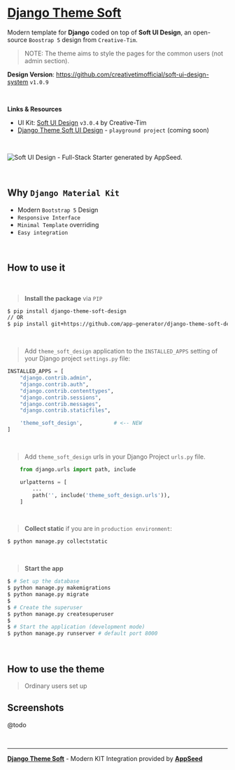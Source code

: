 # [Django Theme Soft](https://github.com/app-generator/django-theme-soft-design)

Modern template for **Django** coded on top of **Soft UI Design**, an open-source `Boostrap 5` design from `Creative-Tim`. 

> NOTE: The theme aims to style the pages for the common users (not admin section).

**Design Version**: https://github.com/creativetimofficial/soft-ui-design-system `v1.0.9`

<br>

**Links & Resources**

- UI Kit: [Soft UI Design](https://www.creative-tim.com/product/soft-ui-design-system?AFFILIATE=128200) `v3.0.4` by Creative-Tim
- [Django Theme Soft UI Design](#) - `playground project` (coming soon)

<br />

![Soft UI Design - Full-Stack Starter generated by AppSeed.](https://user-images.githubusercontent.com/51070104/168812602-e35bad42-823f-4d3e-9d13-87a6c06c5a63.png)

<br />

## Why `Django Material Kit`

- Modern `Bootstrap 5` Design
- `Responsive Interface`
- `Minimal Template` overriding
- `Easy integration`

<br />

## How to use it

<br />

> **Install the package** via `PIP` 

```bash
$ pip install django-theme-soft-design
// OR
$ pip install git+https://github.com/app-generator/django-theme-soft-design.git
```

<br />

> Add `theme_soft_design` application to the `INSTALLED_APPS` setting of your Django project `settings.py` file:

```python
INSTALLED_APPS = [
    "django.contrib.admin",
    "django.contrib.auth",
    "django.contrib.contenttypes",
    "django.contrib.sessions",
    "django.contrib.messages",
    "django.contrib.staticfiles",

    'theme_soft_design',          # <-- NEW
]
```

<br />

> Add `theme_soft_design` urls in your Django Project `urls.py` file.

```python
    from django.urls import path, include

    urlpatterns = [
        ...
        path('', include('theme_soft_design.urls')),
    ]
```

<br />

> **Collect static** if you are in `production environment`:

```bash
$ python manage.py collectstatic
```

<br />

> **Start the app**

```bash
$ # Set up the database
$ python manage.py makemigrations
$ python manage.py migrate
$
$ # Create the superuser
$ python manage.py createsuperuser
$
$ # Start the application (development mode)
$ python manage.py runserver # default port 8000
```

<br />

## How to use the theme

> Ordinary users set up

## Screenshots

@todo

<br />

---
**[Django Theme Soft](https://github.com/app-generator/django-theme-soft-design)** - Modern KIT Integration provided by **[AppSeed](https://appseed.us/)**
